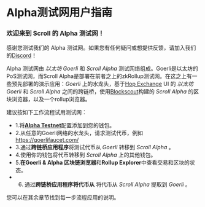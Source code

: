 # Alpha测试网用户指南

### 欢迎来到 Scroll 的 Alpha 测试网！

感谢您测试我们的 Alpha 测试网。如果您有任何疑问或想提供反馈，请加入我们的[Discord](https://discord.gg/s84eJSdFhn)！

Alpha 测试网由 *以太坊  Goerli* 和 *Scroll Alpha* 测试网络组成。Goerli是以太坊的PoS测试网，而Scroll Alpha是部署在前者之上的zkRollup测试网。在这之上有一些预先部署的演示应用：*Goerli* 上的水龙头，基于[Hop Exchange](https://hop.exchange/) UI 的 *以太坊  Goerli* 和 *Scroll Alpha* 之间的跨链桥，使用[Blockscout](https://blockscout.com/)构建的 *Scroll Alpha* 的区块浏览器，以及一个rollup浏览器。[](https://blockscout.com/)

建议按如下工作流程试用测试网：

-   1.将[**Alpha Testnet**](https://scroll.io/alpha)配置添加到您的钱包。
-   2.从任意的Goerli网络的水龙头，请求测试代币，例如 https://goerlifaucet.com/
-   3.通过**跨链桥应用程序**将测试代币从 *Goerli* 转移到 *Scroll Alpha* 。
-   4.使用你的钱包将代币转移到 *Scroll Alpha* 上的其他钱包。
-   5.**在Goerli & Alpha 区块链浏览器**和**Rollup Explorer**中查看交易和区块的状态。
-   6. 通过**跨链桥应用程序将代币从** 将代币从 *Scroll Alpha* 提取到 *Goerli* 。
    

您可以在其余章节找到每一步流程应用的说明。
